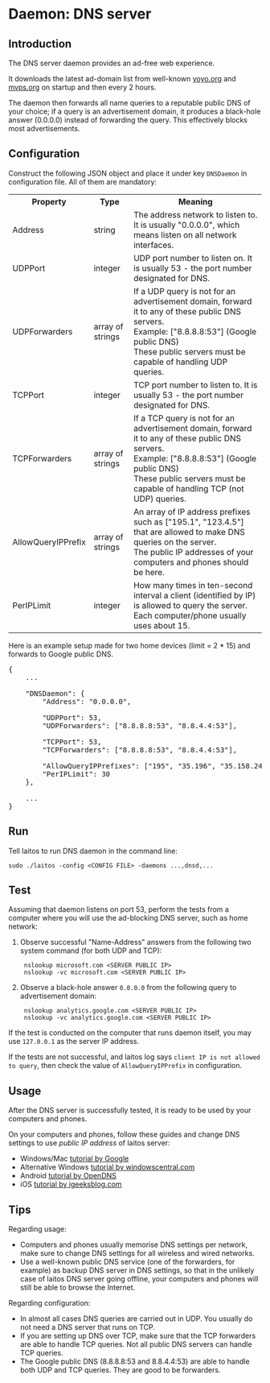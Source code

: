 # Daemon: DNS server

## Introduction
The DNS server daemon provides an ad-free web experience.

It downloads the latest ad-domain list from well-known [yoyo.org](http://pgl.yoyo.org) and [mvps.org](http://winhelp2002.mvps.org)
on startup and then every 2 hours.

The daemon then forwards all name queries to a reputable public DNS of your choice; if a query is an advertisement domain,
it produces a black-hole answer (0.0.0.0) instead of forwarding the query. This effectively blocks most advertisements.

## Configuration
Construct the following JSON object and place it under key `DNSDaemon` in configuration file. All of them are mandatory:
<table>
<tr>
    <th>Property</th>
    <th>Type</th>
    <th>Meaning</th>
</tr>
<tr>
    <td>Address</td>
    <td>string</td>
    <td>The address network to listen to. It is usually "0.0.0.0", which means listen on all network interfaces.</td>
</tr>
<tr>
    <td>UDPPort</td>
    <td>integer</td>
    <td>UDP port number to listen on. It is usually 53 - the port number designated for DNS.</td>
</tr>
<tr>
    <td>UDPForwarders</td>
    <td>array of strings</td>
    <td>
        If a UDP query is not for an advertisement domain, forward it to any of these public DNS servers.
        <br/>
        Example: ["8.8.8.8:53"] (Google public DNS)
        <br/>
        These public servers must be capable of handling UDP queries.
    </td>
</tr>
<tr>
    <td>TCPPort</td>
    <td>integer</td>
    <td>TCP port number to listen to. It is usually 53 - the port number designated for DNS.</td>
</tr>
<tr>
    <td>TCPForwarders</td>
    <td>array of strings</td>
    <td>
        If a TCP query is not for an advertisement domain, forward it to any of these public DNS servers.
        <br/>
        Example: ["8.8.8.8:53"] (Google public DNS)
        <br/>
        These public servers must be capable of handling TCP (not UDP) queries.
    </td>
</tr>
<tr>
    <td>AllowQueryIPPrefix</td>
    <td>array of strings</td>
    <td>
        An array of IP address prefixes such as ["195.1", "123.4.5"] that are allowed to make DNS queries on the server.
        <br/>
        The public IP addresses of your computers and phones should be here.
    </td>
</tr>
<tr>
    <td>PerIPLimit</td>
    <td>integer</td>
    <td>
        How many times in ten-second interval a client (identified by IP) is allowed to query the server.
        <br/>
        Each computer/phone usually uses about 15.
    </td>
</tr>
</table>

Here is an example setup made for two home devices (limit = 2 * 15) and forwards to Google public DNS. 

<pre>
{
    ...
    
    "DNSDaemon": {
        "Address": "0.0.0.0",

        "UDPPort": 53,
        "UDPForwarders": ["8.8.8.8:53", "8.8.4.4:53"],

        "TCPPort": 53,
        "TCPForwarders": ["8.8.8.8:53", "8.8.4.4:53"],

        "AllowQueryIPPrefixes": ["195", "35.196", "35.158.249.12"],
        "PerIPLimit": 30
    },
     
    ...
}
</pre>

## Run
Tell laitos to run DNS daemon in the command line:

    sudo ./laitos -config <CONFIG FILE> -daemons ...,dnsd,...

## Test
Assuming that daemon listens on port 53, perform the tests from a computer where you will use the ad-blocking DNS server,
such as home network:

1. Observe successful "Name-Address" answers from the following two system command (for both UDP and TCP):

        nslookup microsoft.com <SERVER PUBLIC IP>
        nslookup -vc microsoft.com <SERVER PUBLIC IP>

2. Observe a black-hole answer `0.0.0.0` from the following query to advertisement domain:

        nslookup analytics.google.com <SERVER PUBLIC IP>
        nslookup -vc analytics.google.com <SERVER PUBLIC IP>

If the test is conducted on the computer that runs daemon itself, you may use `127.0.0.1` as the server IP address.

If the tests are not successful, and laitos log says `client IP is not allowed to query`, then check the value of
`AllowQueryIPPrefix` in configuration.

## Usage
After the DNS server is successfully tested, it is ready to be used by your computers and phones.

On your computers and phones, follow these guides and change DNS settings to use *public IP address* of laitos server:

- Windows/Mac [tutorial by Google](https://developers.google.com/speed/public-dns/docs/using#change_your_dns_servers_settings)
- Alternative Windows [tutorial by windowscentral.com](https://www.windowscentral.com/how-change-your-pcs-dns-settings-windows-10)
- Android [tutorial by OpenDNS](https://support.opendns.com/hc/en-us/articles/228009007-Android-Configuration-instructions-for-OpenDNS)
- iOS [tutorial by igeeksblog.com](https://www.igeeksblog.com/how-to-change-dns-on-iphone-ipad/)

## Tips
Regarding usage:
- Computers and phones usually memorise DNS settings per network, make sure to change DNS settings for all wireless and
  wired networks.
- Use a well-known public DNS service (one of the forwarders, for example) as backup DNS server in DNS settings, so that
  in the unlikely case of laitos DNS server going offline, your computers and phones will still be able to browse the
  Internet.

Regarding configuration:
- In almost all cases DNS queries are carried out in UDP. You usually do not need a DNS server that runs on TCP.
- If you are setting up DNS over TCP, make sure that the TCP forwarders are able to handle TCP queries. Not all public
  DNS servers can handle TCP queries.
- The Google public DNS (8.8.8.8:53 and 8.8.4.4:53) are able to handle both UDP and TCP queries. They are good to be
  forwarders.
